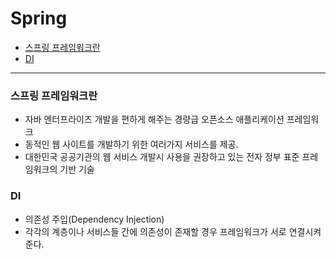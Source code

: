 # Spring

* [스프링 프레임워크란](#스프링-프레임워크란)
* [DI](#DI)

---

### 스프링 프레임워크란 
- 자바 엔터프라이즈 개발을 편하게 해주는 경량급 오픈소스 애플리케이션 프레임워크 
- 동적인 웹 사이트를 개발하기 위한 여러가지 서비스를 제공.
- 대한민국 공공기관의 웹 서비스 개발시 사용을 권장하고 있는 전자 정부 표준 프레임워크의 기반 기술 

### DI
- 의존성 주입(Dependency Injection) 
- 각각의 계층이나 서비스들 간에 의존성이 존재할 경우 프레임워크가 서로 연결시켜준다.
